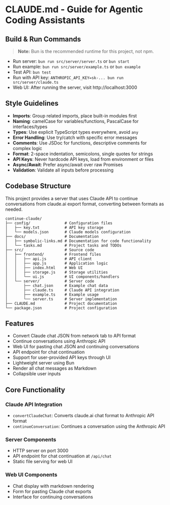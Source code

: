 # CLAUDE.md - Guide for Agentic Coding Assistants

## Build & Run Commands
> **Note:** Bun is the recommended runtime for this project, not npm.

- Run server: `bun run src/server/server.ts` or `bun start`
- Run example: `bun run src/server/example.ts` or `bun example`
- Test API: `bun test`
- Run with API key: `ANTHROPIC_API_KEY=sk-... bun run src/server/claude.ts`
- Web UI: After running the server, visit http://localhost:3000

## Style Guidelines
- **Imports**: Group related imports, place built-in modules first
- **Naming**: camelCase for variables/functions, PascalCase for interfaces/types
- **Types**: Use explicit TypeScript types everywhere, avoid `any`
- **Error Handling**: Use try/catch with specific error messages
- **Comments**: Use JSDoc for functions, descriptive comments for complex logic
- **Format**: 2-space indentation, semicolons, single quotes for strings
- **API Keys**: Never hardcode API keys, load from environment or files
- **Async/Await**: Prefer async/await over raw Promises
- **Validation**: Validate all inputs before processing

## Codebase Structure
This project provides a server that uses Claude API to continue conversations
from claude.ai export format, converting between formats as needed.

```
continue-claude/
├── config/               # Configuration files
│   ├── key.txt           # API key storage
│   └── models.json       # Claude models configuration
├── docs/                 # Documentation
│   ├── symbolic-links.md # Documentation for code functionality
│   └── tasks.md          # Project tasks and TODOs
├── src/                  # Source code
│   ├── frontend/         # Frontend files
│   │   ├── api.js        # API client
│   │   ├── app.js        # Application logic
│   │   ├── index.html    # Web UI
│   │   ├── storage.js    # Storage utilities
│   │   └── ui.js         # UI components/handlers
│   └── server/           # Server code
│       ├── chat.json     # Example chat data
│       ├── claude.ts     # Claude API integration
│       ├── example.ts    # Example usage
│       └── server.ts     # Server implementation
├── CLAUDE.md             # Project documentation
└── package.json          # Project configuration
```

## Features
- Convert Claude chat JSON from network tab to API format
- Continue conversations using Anthropic API
- Web UI for pasting chat JSON and continuing conversations
- API endpoint for chat continuation
- Support for user-provided API keys through UI
- Lightweight server using Bun
- Render all chat messages as Markdown
- Collapsible user inputs

## Core Functionality

### Claude API Integration
- `convertClaudeChat`: Converts claude.ai chat format to Anthropic API format
- `continueConversation`: Continues a conversation using the Anthropic API

### Server Components
- HTTP server on port 3000
- API endpoint for chat continuation at `/api/chat`
- Static file serving for web UI

### Web UI Components
- Chat display with markdown rendering
- Form for pasting Claude chat exports
- Interface for continuing conversations